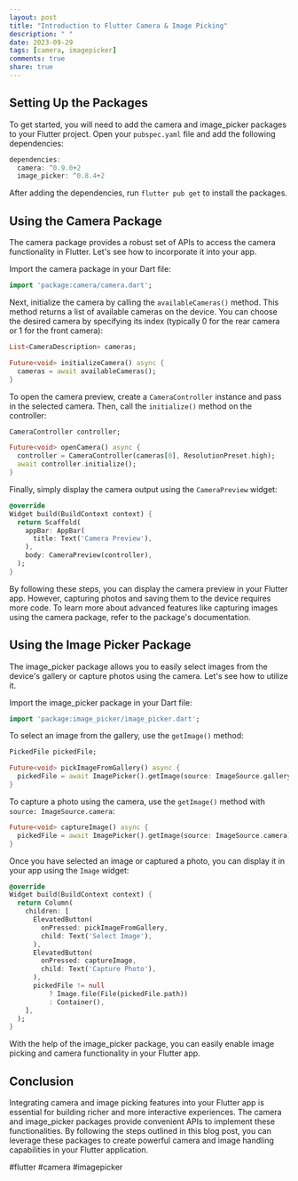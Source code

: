```yaml
---
layout: post
title: "Introduction to Flutter Camera & Image Picking"
description: " "
date: 2023-09-29
tags: [camera, imagepicker]
comments: true
share: true
---
```


## Setting Up the Packages

To get started, you will need to add the camera and image_picker packages to your Flutter project. Open your `pubspec.yaml` file and add the following dependencies:

```dart
dependencies:
  camera: ^0.9.0+2
  image_picker: ^0.8.4+2
```

After adding the dependencies, run `flutter pub get` to install the packages.

## Using the Camera Package

The camera package provides a robust set of APIs to access the camera functionality in Flutter. Let's see how to incorporate it into your app.

Import the camera package in your Dart file:

```dart
import 'package:camera/camera.dart';
```

Next, initialize the camera by calling the `availableCameras()` method. This method returns a list of available cameras on the device. You can choose the desired camera by specifying its index (typically 0 for the rear camera or 1 for the front camera):

```dart
List<CameraDescription> cameras;

Future<void> initializeCamera() async {
  cameras = await availableCameras();
}

```

To open the camera preview, create a `CameraController` instance and pass in the selected camera. Then, call the `initialize()` method on the controller:

```dart
CameraController controller;

Future<void> openCamera() async {
  controller = CameraController(cameras[0], ResolutionPreset.high);
  await controller.initialize();
}
```

Finally, simply display the camera output using the `CameraPreview` widget:

```dart
@override
Widget build(BuildContext context) {
  return Scaffold(
    appBar: AppBar(
      title: Text('Camera Preview'),
    ),
    body: CameraPreview(controller),
  );
}
```

By following these steps, you can display the camera preview in your Flutter app. However, capturing photos and saving them to the device requires more code. To learn more about advanced features like capturing images using the camera package, refer to the package's documentation.

## Using the Image Picker Package

The image_picker package allows you to easily select images from the device's gallery or capture photos using the camera. Let's see how to utilize it.

Import the image_picker package in your Dart file:

```dart
import 'package:image_picker/image_picker.dart';
```

To select an image from the gallery, use the `getImage()` method:

```dart
PickedFile pickedFile;

Future<void> pickImageFromGallery() async {
  pickedFile = await ImagePicker().getImage(source: ImageSource.gallery);
}
```

To capture a photo using the camera, use the `getImage()` method with `source: ImageSource.camera`:

```dart
Future<void> captureImage() async {
  pickedFile = await ImagePicker().getImage(source: ImageSource.camera);
}
```

Once you have selected an image or captured a photo, you can display it in your app using the `Image` widget:

```dart
@override
Widget build(BuildContext context) {
  return Column(
    children: [
      ElevatedButton(
        onPressed: pickImageFromGallery,
        child: Text('Select Image'),
      ),
      ElevatedButton(
        onPressed: captureImage,
        child: Text('Capture Photo'),
      ),
      pickedFile != null
          ? Image.file(File(pickedFile.path))
          : Container(),
    ],
  );
}
```

With the help of the image_picker package, you can easily enable image picking and camera functionality in your Flutter app.

## Conclusion

Integrating camera and image picking features into your Flutter app is essential for building richer and more interactive experiences. The camera and image_picker packages provide convenient APIs to implement these functionalities. By following the steps outlined in this blog post, you can leverage these packages to create powerful camera and image handling capabilities in your Flutter application.

#flutter #camera #imagepicker